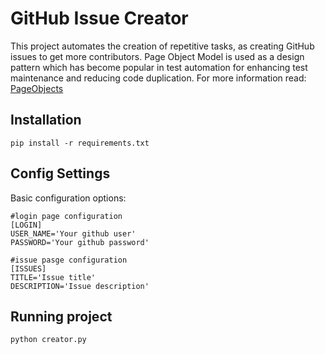 # GitHub Issue Creator
This project automates the creation of repetitive tasks, as creating GitHub issues to get more contributors. Page Object Model is used as a design pattern which has become popular in test automation for enhancing test maintenance and reducing code duplication. For more information read: [PageObjects](https://github.com/SeleniumHQ/selenium/wiki/PageObjects)

## Installation
```
pip install -r requirements.txt
```

## Config Settings
Basic configuration options:
```
#login page configuration
[LOGIN]
USER_NAME='Your github user'
PASSWORD='Your github password'

#issue pasge configuration
[ISSUES]
TITLE='Issue title'
DESCRIPTION='Issue description'
```

## Running project
```
python creator.py
```
